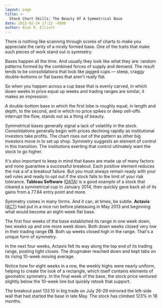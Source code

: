 ```yaml
---
layout: page
title: >-
  Stock Chart Skills: The Beauty Of A Symmetrical Base
date: 2015-02-24 17:22 -0800
author: Alan R. Elliott
---
```





There is nothing like scanning through scores of charts to make you appreciate the rarity of a nicely formed base. One of the traits that make such pieces of work stand out is symmetry.

  

Bases happen all the time. And usually they look like what they are: random patterns formed by the combined forces of supply and demand. The result tends to be consolidations that look like jagged cups — steep, craggy double-bottoms or flat bases that aren't really flat.

  

So when you happen across a cup base that is evenly carved, in which down weeks in price equal up weeks and trading ranges are similar, it makes an impression.

  

A double-bottom base in which the first lobe is roughly equal, in length and depth, to the second, and in which no price spikes or deep sell-offs interrupt the flow, stands out as a thing of beauty.

  

Symmetrical bases generally signal a lack of volatility in the stock. Consolidations generally begin with prices declining rapidly as institutional investors take profits. The chart rises out of the pattern as other big investors move in to set up shop. Symmetry suggests an element of control in this transition. The institutions exerting that control ultimately want the stock to go higher.

  

It's also important to keep in mind that bases are made up of many factors and none guarantee a successful breakout. Each positive element reduces the risk a of a breakout failure. But you must always remain ready with your sell rules and ready to opt out if the stock falls to the limit of your risk tolerance. **Tableau Software** ([DATA](https://research.investors.com/quote.aspx?symbol=DATA)) is a good example of a stock that cleared a symmetrical cup in January 2014, then quickly gave back all of its gains from a 77.84 entry point and more.

  

Symmetry comes in many forms. And it can, at times, be subtle. **Actavis** ([ACT](https://research.investors.com/quote.aspx?symbol=ACT)) had put in a nice run before plateauing in May 2013 and beginning what would become an eight-week flat base.

  

The first four weeks of the base established its range in one week down, two weeks up and one more week down. Both down weeks closed very low in their trading range **(1)**. Both up weeks closed high in the range. That's a unique form of symmetry.

  

In the next four weeks, Actavis felt its way along the top end of its trading range, posting tight closes. The drugmaker reached down and kept tabs on its rising 10-week moving average.

  

Notice how for eight weeks in a row, the weekly highs were nearly uniform, helping to create the look of a rectangle, which itself contains elements of geometric symmetry. In the final week of the base, the stock price ventured slightly below the 10-week line but quickly retook that support.

  

The breakout past 133.10 in big trade on July 26-29 mirrored the left-side wall that had started the base in late May. The stock has climbed 123% in 18 months.




